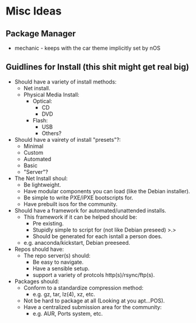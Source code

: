 # Misc Ideas

## Package Manager

* mechanic - keeps with the car theme implicitly set by nOS

## Guidlines for Install (this shit might get real big)

- Should have a variety of install methods:
	- Net install.
	- Physical Media Install:
		- Optical:
			- CD
			- DVD
		- Flash:
			- USB
			- Others?
- Should have a vairety of install "presets"?:
	- Minimal
	- Custom
	- Automated
	- Basic
	- "Server"?
- The Net Install shoul:
	- Be lightweight.
	- Have modular components you can load (like the Debian installer).
	- Be simple to write PXE/iPXE bootscripts for.
	- Have prebuilt isos for the community.
- Should have a framework for automated/unattended installs.
	- This framework if it can be helped should be:
		- Pre existing.
		- Stupidly simple to script for (not like Debian preseed) >.>
		- Should be generated for each isntall a person does.
	- e.g. anaconda/kickstart, Debian preeseed.
- Repos should have:
	- The repo server(s) should:
		- Be easy to navigate.
		- Have a sensible setup.
		- support a variety of protcols http(s)/rsync/ftp(s).
- Packages should:
	- Conform to a standardize compression method:
		- e.g. gz, tar, lz(4), xz, etc.
	- Not be hard to package at all (Looking at you apt...POS).
	- Have a centralized submission area for the community:
		- e.g. AUR, Ports system, etc.

